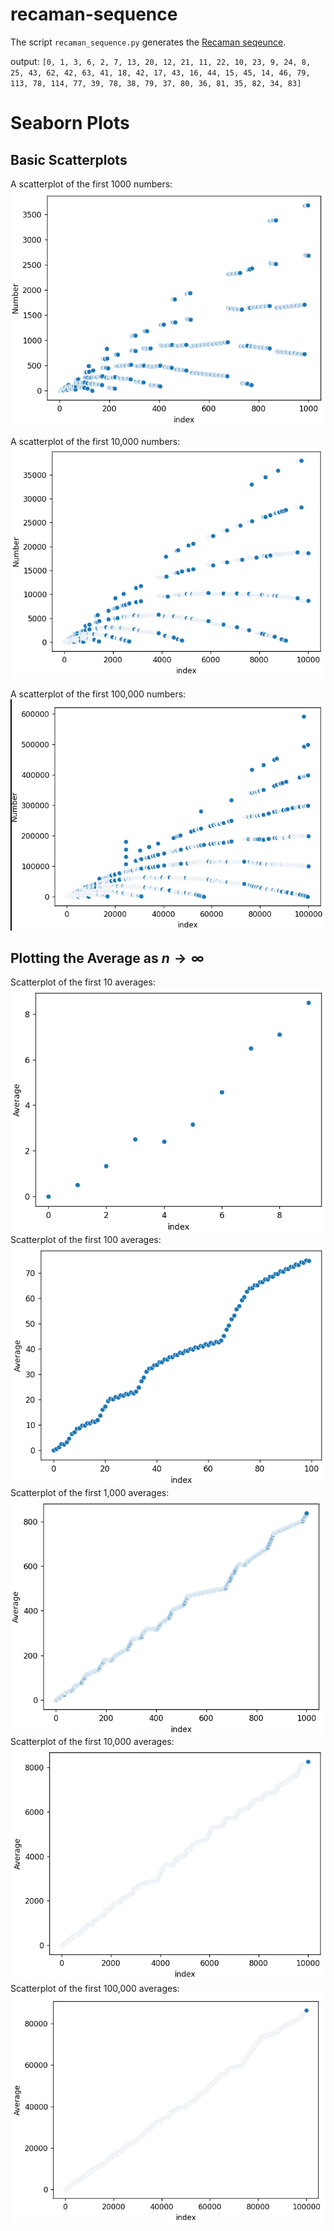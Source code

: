 # recaman-sequence
The script `recaman_sequence.py` generates the [Recaman seqeunce](https://www.youtube.com/watch?v=FGC5TdIiT9U). 

output: `[0, 1, 3, 6, 2, 7, 13, 20, 12, 21, 11, 22, 10, 23, 9, 24, 8, 25, 43, 62, 42, 63, 41, 18, 42, 17, 43, 16, 44, 15, 45, 14, 46, 79, 113, 78, 114, 77, 39, 78, 38, 79, 37, 80, 36, 81, 35, 82, 34, 83]`

# Seaborn Plots
## Basic Scatterplots
A scatterplot of the first 1000 numbers:
![1000](1000.png)

A scatterplot of the first 10,000 numbers:
![10000](10000.png)

A scatterplot of the first 100,000 numbers:
![100000](100000.png)

## Plotting the Average as $n \to \infty$
Scatterplot of the first 10 averages:
![10 averages](average_10.png)
Scatterplot of the first 100 averages:
![100 averages](average_100.png)
Scatterplot of the first 1,000 averages:
![1000 averages](average_1000.png)
Scatterplot of the first 10,000 averages:
![10,000 averages](average_10000.png)
Scatterplot of the first 100,000 averages:
![100,000 averages](average_100000.png)